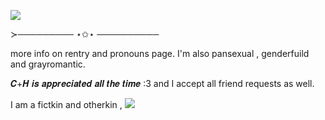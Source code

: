 ![](https://files.catbox.moe/ulfbwb.gif)
 
 ≻───────── ⋆✩⋆ ──────────
 
more info on rentry and pronouns page. I'm also pansexual , genderfuild and grayromantic. 

 𝑪+𝑯 𝒊𝒔 𝒂𝒑𝒑𝒓𝒆𝒄𝒊𝒂𝒕𝒆𝒅 𝒂𝒍𝒍 𝒕𝒉𝒆 𝒕𝒊𝒎𝒆 :3 and I accept all friend requests as well.

 I am a fictkin and otherkin ,
 ![](https://files.catbox.moe/za23l2.jpg)

